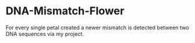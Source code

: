 # DNA-Mismatch-Flower
For every single petal created a newer mismatch is detected between two DNA sequences via my project.
